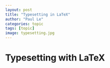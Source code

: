 ```yaml
---
layout: post
title: "Typesetting in LaTeX"
author: "Paul Le"
categories: topic
tags: [topic]
image: typesetting.jpg
---
```


# Typesetting with LaTeX
